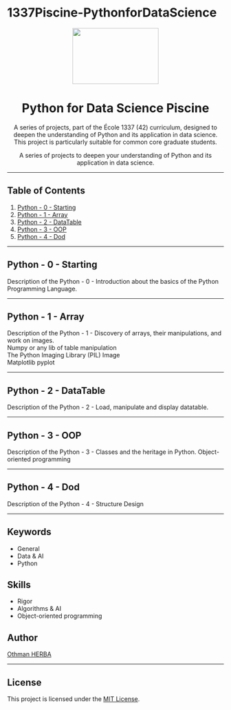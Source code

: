 # 1337Piscine-PythonforDataScience
<p align="center">
  <img width="200" height="130" src="https://github.com/oherba/Training-Piscine-Python-for-datascience/assets/42Ai.png">
</p>

<h1 align="center">Python for Data Science Piscine</h1>

<p align="center">
  A series of projects, part of the École 1337 (42) curriculum, designed to deepen the understanding of Python and its application in data science. This project is particularly suitable for common core graduate students.
</p>
<p align="center">
  A series of projects to deepen your understanding of Python and its application in data science.
</p>

<hr/>

## Table of Contents

1. [Python - 0 - Starting](#python-0-starting)
2. [Python - 1 - Array](#python-1-array)
3. [Python - 2 - DataTable](#python-2-datatable)
4. [Python - 3 - OOP](#python-3-oop)
5. [Python - 4 - Dod](#python-4-dod)

<hr/>

## Python - 0 - Starting
Description of the Python - 0 -
Introduction about the basics of the Python Programming Language. 

<hr/>

## Python - 1 - Array
Description of the Python - 1 -
Discovery of arrays, their manipulations, and work on images. <br>
Numpy or any lib of table manipulation<br>
The Python Imaging Library (PIL) Image<br>
Matplotlib pyplot <Br>
<hr/>

## Python - 2 - DataTable
Description of the Python - 2 -
Load, manipulate and display datatable. 
<hr/>

## Python - 3 - OOP
Description of the Python - 3 -
Classes and the heritage in Python.  Object-oriented programming
<hr/>

## Python - 4 - Dod
Description of the Python - 4 -
Structure Design 
<hr/>

## Keywords

- General
- Data & AI
- Python

## Skills

- Rigor
- Algorithms & AI
- Object-oriented programming

## Author

<a href="https://github.com/oherba">Othman HERBA</a>

<hr/>

## License

This project is licensed under the [MIT License](LICENSE).
